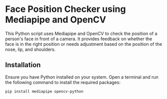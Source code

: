 # Face Position Checker using Mediapipe and OpenCV

This Python script uses Mediapipe and OpenCV to check the position of a person's face in front of a camera. It provides feedback on whether the face is in the right position or needs adjustment based on the position of the nose, lip, and shoulders.

## Installation

Ensure you have Python installed on your system. Open a terminal and run the following command to install the required packages:

```bash
pip install mediapipe opencv-python
```
